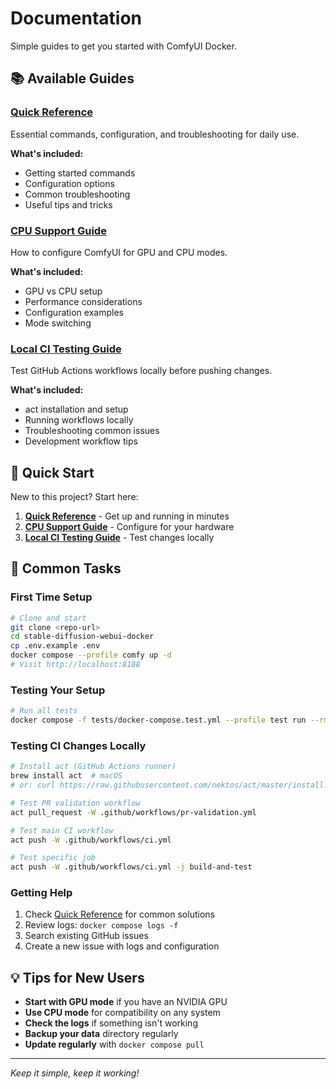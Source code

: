 # Documentation

Simple guides to get you started with ComfyUI Docker.

## 📚 Available Guides

### [Quick Reference](QUICK_REFERENCE.md)
Essential commands, configuration, and troubleshooting for daily use.

**What's included:**
- Getting started commands
- Configuration options
- Common troubleshooting
- Useful tips and tricks

### [CPU Support Guide](CPU_SUPPORT.md)
How to configure ComfyUI for GPU and CPU modes.

**What's included:**
- GPU vs CPU setup
- Performance considerations
- Configuration examples
- Mode switching

### [Local CI Testing Guide](LOCAL_CI_TESTING.md)
Test GitHub Actions workflows locally before pushing changes.

**What's included:**
- act installation and setup
- Running workflows locally
- Troubleshooting common issues
- Development workflow tips

## 🚀 Quick Start

New to this project? Start here:

1. **[Quick Reference](QUICK_REFERENCE.md)** - Get up and running in minutes
2. **[CPU Support Guide](CPU_SUPPORT.md)** - Configure for your hardware
3. **[Local CI Testing Guide](LOCAL_CI_TESTING.md)** - Test changes locally

## 🎯 Common Tasks

### First Time Setup
```bash
# Clone and start
git clone <repo-url>
cd stable-diffusion-webui-docker
cp .env.example .env
docker compose --profile comfy up -d
# Visit http://localhost:8188
```

### Testing Your Setup
```bash
# Run all tests
docker compose -f tests/docker-compose.test.yml --profile test run --rm test-runner all
```

### Testing CI Changes Locally
```bash
# Install act (GitHub Actions runner)
brew install act  # macOS
# or: curl https://raw.githubusercontent.com/nektos/act/master/install.sh | sudo bash

# Test PR validation workflow
act pull_request -W .github/workflows/pr-validation.yml

# Test main CI workflow
act push -W .github/workflows/ci.yml

# Test specific job
act push -W .github/workflows/ci.yml -j build-and-test
```

### Getting Help
1. Check [Quick Reference](QUICK_REFERENCE.md) for common solutions
2. Review logs: `docker compose logs -f`
3. Search existing GitHub issues
4. Create a new issue with logs and configuration

## 💡 Tips for New Users

- **Start with GPU mode** if you have an NVIDIA GPU
- **Use CPU mode** for compatibility on any system
- **Check the logs** if something isn't working
- **Backup your data** directory regularly
- **Update regularly** with `docker compose pull`

---

*Keep it simple, keep it working!*
